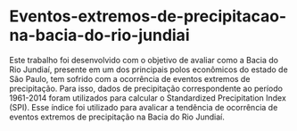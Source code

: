 # Eventos-extremos-de-precipitacao-na-bacia-do-rio-jundiai
Este trabalho foi desenvolvido com o objetivo de avaliar como a Bacia do Rio Jundiaí, presente em um dos principais polos econômicos do estado de São Paulo, tem sofrido com a ocorrência de eventos extremos de precipitação. Para isso, dados de precipitação correspondente ao período 1961-2014 foram utilizados para calcular o Standardized Precipitation Index (SPI). Esse índice foi utilizado para avalicar a tendência de ocorrência de eventos extremos de precipitação na Bacia do Rio Jundiaí.
